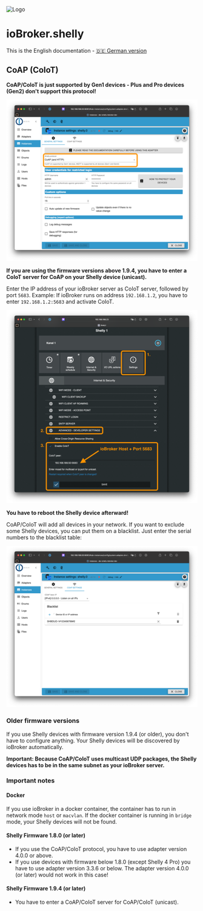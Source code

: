 ![Logo](../../admin/shelly.png)

# ioBroker.shelly

This is the English documentation - [🇩🇪 German version](../de/protocol-coap.md)

## CoAP (CoIoT)

**CoAP/CoIoT is just supported by Gen1 devices - Plus and Pro devices (Gen2) don't support this protocol!**

![iobroker_general_coap](./img/iobroker_general_coap.png)

**If you are using the firmware versions above 1.9.4, you have to enter a CoIoT server for CoAP on your Shelly device (unicast).**

Enter the IP address of your ioBroker server as CoIoT server, followed by port `5683`. Example: If ioBroker runs on address `192.168.1.2`, you have to enter `192.168.1.2:5683` and activate CoIoT.

![shelly_coap](./img/shelly_coap.png)

**You have to reboot the Shelly device afterward!**

CoAP/CoIoT will add all devices in your network. If you want to exclude some Shelly devices, you can put them on a blacklist. Just enter the serial numbers to the blacklist table:

![iobroker_coap](./img/iobroker_coap.png)

### Older firmware versions

If you use Shelly devices with firmware version 1.9.4 (or older), you don't have to configure anything. Your Shelly devices will be discovered by ioBroker automatically.

**Important: Because CoAP/CoIoT uses multicast UDP packages, the Shelly devices has to be in the same subnet as your ioBroker server.**

### Important notes

#### Docker

If you use ioBroker in a docker container, the container has to run in network mode `host` or `macvlan`. If the docker container is running in `bridge` mode, your Shelly devices will not be found.

#### Shelly Firmware 1.8.0 (or later)

- If you use the CoAP/CoIoT protocol, you have to use adapter version 4.0.0 or above.
- If you use devices with firmware below 1.8.0 (except Shelly 4 Pro) you have to use adapter version 3.3.6 or below. The adapter version 4.0.0 (or later) would not work in this case!

#### Shelly Firmware 1.9.4 (or later)

- You have to enter a CoAP/CoIoT server for CoAP/CoIoT (unicast).
